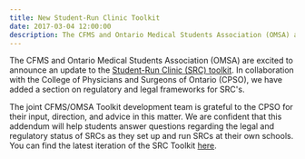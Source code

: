 ```yaml
---
title: New Student-Run Clinic Toolkit
date: 2017-03-04 12:00:00
description: The CFMS and Ontario Medical Students Association (OMSA) are excited to announce an update to the Student-Run Clinic (SRC) toolkit.
---
```



The CFMS and Ontario Medical Students Association (OMSA) are excited to announce an update to the [Student-Run Clinic (SRC) toolkit](http://www.cfms.org/what-we-do/education/src-toolkit.html). In collaboration with the College of Physicians and Surgeons of Ontario (CPSO), we have added a section on regulatory and legal frameworks for SRC's.

The joint CFMS/OMSA Toolkit development team is grateful to the CPSO for their input, direction, and advice in this matter. We are confident that this addendum will help students answer questions regarding the legal and regulatory status of SRCs as they set up and run SRCs at their own schools. You can find the latest iteration of the SRC Toolkit [here](http://www.cfms.org/what-we-do/education/src-toolkit.html).